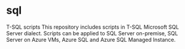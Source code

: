 # sql
T-SQL scripts
This repository includes scripts in T-SQL Microsoft SQL Server dialect.
Scripts can be applied to SQL Server on-premise, SQL Server on Azure VMs, Azure SQL and Azure SQL Managed Instance.
